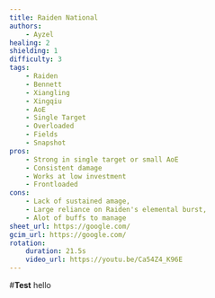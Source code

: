 ```yaml
---
title: Raiden National
authors:
    - Ayzel
healing: 2
shielding: 1
difficulty: 3
tags:
    - Raiden
    - Bennett
    - Xiangling
    - Xingqiu
    - AoE
    - Single Target
    - Overloaded
    - Fields
    - Snapshot
pros:
    - Strong in single target or small AoE
    - Consistent damage
    - Works at low investment
    - Frontloaded
cons:
    - Lack of sustained amage,
    - Large reliance on Raiden's elemental burst,
    - Alot of buffs to manage
sheet_url: https://google.com/
gcim_url: https://google.com/
rotation:
    duration: 21.5s
    video_url: https://youtu.be/Ca54Z4_K96E
---
```


#**Test** hello